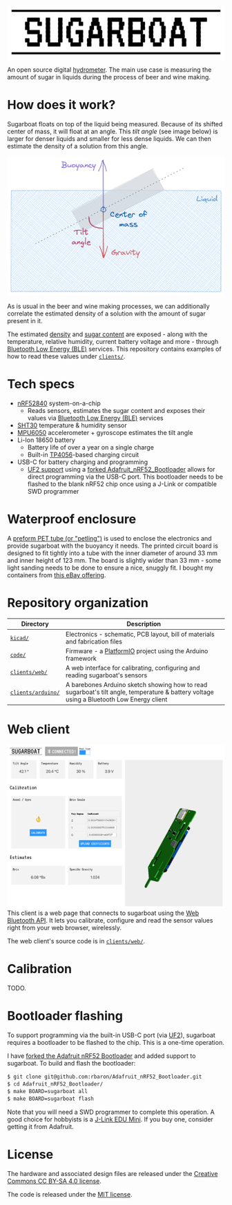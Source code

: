 <p align="center" style="background-color: white; padding: 10px">
	<img alt="sugarboat logo" src="./kicad/sugarboat/lib/sugarboat.png" width=512>
<p>

An open source digital [hydrometer](https://en.wikipedia.org/wiki/Hydrometer). The main use case is measuring the amount of sugar in liquids during the process of beer and wine making.

# How does it work?
Sugarboat floats on top of the liquid being measured. Because of its shifted center of mass, it will float at an angle. This *tilt angle* (see image below) is larger for denser liquids and smaller for less dense liquids. We can then estimate the density of a solution from this angle.

<p align="center">
	<img alt="sugarboat logo" src="./assets/docs/working-principle.png">
<p>

As is usual in the beer and wine making processes, we can additionally correlate the estimated density of a solution with the amount of sugar present in it.

The estimated [density](https://en.wikipedia.org/wiki/Relative_density) and [sugar content](https://en.wikipedia.org/wiki/Brix) are exposed - along with the temperature, relative humidity, current battery voltage and more - through [Bluetooth Low Energy (BLE)](https://en.wikipedia.org/wiki/Bluetooth_Low_Energy) services. This repository contains examples of how to read these values under [`clients/`](./clients).

# Tech specs
* [nRF52840](https://www.nordicsemi.com/Products/nRF52840) system-on-a-chip
  * Reads sensors, estimates the sugar content and exposes their values via [Bluetooth Low Energy (BLE)](https://en.wikipedia.org/wiki/Bluetooth_Low_Energy) services
* [SHT30](https://www.mouser.com/datasheet/2/682/Sensirion_Humidity_Sensors_SHT3x_Datasheet_digital-971521.pdf) temperature & humidity sensor
* [MPU6050](https://invensense.tdk.com/products/motion-tracking/6-axis/mpu-6050/) accelerometer + gyroscope estimates the tilt angle
* Li-Ion 18650 battery
  * Battery life of over a year on a single charge
  * Built-in [TP4056](http://www.tp4056.com/d/tp4056.pdf)-based charging circuit
* USB-C for battery charging and programming
  * [UF2 support](https://learn.adafruit.com/adafruit-feather-m0-express-designed-for-circuit-python-circuitpython/uf2-bootloader-details) using a [forked Adafruit_nRF52_Bootloader](https://github.com/rbaron/Adafruit_nRF52_Bootloader) allows for direct programming via the USB-C port. This bootloader needs to be flashed to the blank nRF52 chip once using a J-Link or compatible SWD programmer

# Waterproof enclosure
A [preform PET tube (or "petling")](https://en.wikipedia.org/wiki/Polyethylene_terephthalate#Bottle_processing_equipment) is used to enclose the electronics and provide sugarboat with the buoyancy it needs. The printed circuit board is designed to fit tightly into a tube with the inner diameter of around 33 mm and inner height of 123 mm. The board is slightly wider than 33 mm - some light sanding needs to be done to ensure a nice, snuggly fit. I bought my containers from [this eBay offering](https://www.ebay.com/itm/132379354446).

# Repository organization
| Directory                              | Description                                                                                                                              |
|----------------------------------------|------------------------------------------------------------------------------------------------------------------------------------------|
| [`kicad/`](./kicad)                    | Electronics - schematic, PCB layout, bill of materials and fabrication files                                                             |
| [`code/`](./code)                      | Firmware - a [PlatformIO](https://platformio.org/) project using the Arduino framework                                                     |
| [`clients/web/`](./clients/web)         | A web interface for calibrating, configuring and reading sugarboat's sensors                                                             |
| [`clients/arduino/`](./clients/arduino) | A barebones Arduino sketch showing how to read sugarboat's tilt angle, temperature & battery voltage using a Bluetooth Low Energy client |

# Web client
![web client screenshot](./assets/docs/web-client.png)
This client is a web page that connects to sugarboat using the [Web Bluetooth API](https://developer.mozilla.org/en-US/docs/Web/API/Web_Bluetooth_API). It lets you calibrate, configure and read the sensor values right from your web browser, wirelessly.

The web client's source code is in [`clients/web/`](./clients/web).

# Calibration
TODO.

# Bootloader flashing
To support programming via the built-in USB-C port (via [UF2](https://github.com/microsoft/uf2)), sugarboat requires a bootloader to be flashed to the chip. This is a one-time operation.

I have [forked the Adafruit nRF52 Bootloader](https://github.com/rbaron/Adafruit_nRF52_Bootloader) and added support to sugarboat. To build and flash the bootloader:

```bash
$ git clone git@github.com:rbaron/Adafruit_nRF52_Bootloader.git
$ cd Adafruit_nRF52_Bootloader/
$ make BOARD=sugarboat all
$ make BOARD=sugarboat flash
```

Note that you will need a SWD programmer to complete this operation. A good choice for hobbyists is a [J-Link EDU Mini](https://www.adafruit.com/product/3571). If you buy one, consider getting it from Adafruit.

# License
The hardware and associated design files are released under the [Creative Commons CC BY-SA 4.0 license](https://creativecommons.org/licenses/by-sa/4.0/).

The code is released under the [MIT license](https://opensource.org/licenses/MIT).